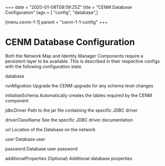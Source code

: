 +++
date = "2020-01-08T09:59:25Z"
title = "CENM Database Configuration"
tags = [ "config", "database",]

[menu.cenm-1-1]
parent = "cenm-1-1-config"
+++


# CENM Database Configuration

Both the Network Map and Identity Manager Components require a persistent layer to be available. This is described in
            their respective configs with the following configuration state.



database


runMigration
Upgrade the CENM upgrade for any schema level changes


initialiseSchema
Automatically creates the tables required by the CENM component


jdbcDriver
Path to the jar file containing the specific JDBC driver


driverClassName
See the specific JDBC driver documentation


url
Location of the Database on the network


user
Database user


password
Database user password


additionalProperties
(Optional) Additional database properties



